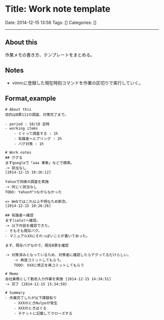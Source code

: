 # Title: Work note template

Date: 2014-12-15 13:56
Tags: []
Categories: []

---
## About this

作業メモの書き方、テンプレートをまとめる。

## Notes

- vimrcに登録した現在時刻コマンドを作業の区切りで実行していく。

## Format,example

    # About this
    目的はB票111の調査、対策完了まで。

    - period : 10/10 定時
    - working items
        - ぐぐって調査する : 1h
        - 有識者へヒアリング : 2h
        - バグ対策 : 1h

    # Work notes
    ## ググる
    まずgoogleで「aaa 事象」などで検索。
    -> 該当なし
    [2014-12-15 10:16:12]

    Yahooで同様の調査を実施
    -> 同じく該当なし
    TODO: Yahooがつながらなかった

    => Webではこれ以上不明なため断念。
    [2014-12-15 10:26:26]

    ## 有識者へ確認
    まず(sato)へ確認。
    -> 以下内容を確認できた。
    - そもそも既存バグ。
    - マニュアルXXにそれっぽいことが書いてあった。

    まず、既存バグなので、既存B票を確認

    -> 対策済みとなっているため、対策者に確認したらデグってるだけらしい。
        -> 再度コミットしてもらう。
        TODO: XXXに修正を再コミットしてもらう

    # Memo
    自社業務として勤怠入力作業を実施 [2014-12-15 14:34:51]
    -> 完了 [2014-12-15 15:34:59]

    # Summary
    - 作業完了したが以下課題有り
        - XXXのときNulpoが発生
        - XXXのときばぐる
        - チケットに記載してクローズする

